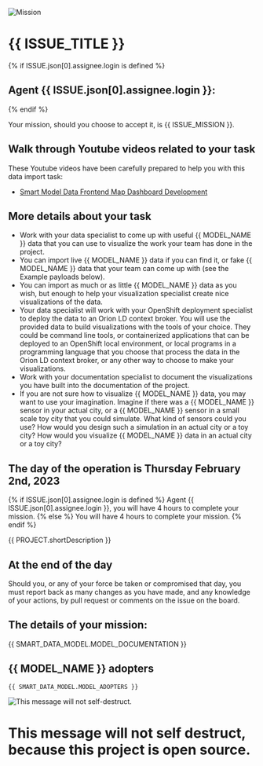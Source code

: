 
![Mission](https://computate.neocities.org/png/rh-impact-logo-black-text-white-background-long.png "Hackathon Task for {{ PROJECT.title }}")

# {{ ISSUE_TITLE }}

{% if ISSUE.json[0].assignee.login is defined %}
## Agent {{ ISSUE.json[0].assignee.login }}: 

{% endif %}

Your mission, should you choose to accept it, is {{ ISSUE_MISSION }}. 

## Walk through Youtube videos related to your task

These Youtube videos have been carefully prepared to help you with this data import task: 

- [Smart Model Data Frontend Map Dashboard Development](https://youtu.be/3TY4RWEEyYk)

## More details about your task

- Work with your data specialist to come up with useful {{ MODEL_NAME }} data that you can use to visualize the work your team has done in the project. 
- You can import live {{ MODEL_NAME }} data if you can find it, or fake {{ MODEL_NAME }} data that your team can come up with (see the Example payloads below). 
- You can import as much or as little {{ MODEL_NAME }} data as you wish, but enough to help your visualization specialist create nice visualizations of the data. 
- Your data specialist will work with your OpenShift deployment specialist to deploy the data to an Orion LD context broker. You will use the provided data to build visualizations with the tools of your choice. They could be command line tools, or containerized applications that can be deployed to an OpenShift local environment, or local programs in a programming language that you choose that process the data in the Orion LD context broker, or any other way to choose to make your visualizations. 
- Work with your documentation specialist to document the visualizations you have built into the documentation of the project. 
- If you are not sure how to visualize {{ MODEL_NAME }} data, you may want to use your imagination. Imagine if there was a {{ MODEL_NAME }} sensor in your actual city, or a {{ MODEL_NAME }} sensor in a small scale toy city that you could simulate. What kind of sensors could you use? How would you design such a simulation in an actual city or a toy city? How would you visualize {{ MODEL_NAME }} data in an actual city or a toy city? 

## The day of the operation is Thursday February 2nd, 2023

{% if ISSUE.json[0].assignee.login is defined %}
Agent {{ ISSUE.json[0].assignee.login }}, you will have 4 hours to complete your mission. 
{% else %}
You will have 4 hours to complete your mission. 
{% endif %}

{{ PROJECT.shortDescription }}

## At the end of the day

Should you, or any of your force be taken or compromised that day, you must report back as many changes as you have made, and any knowledge of your actions, by pull request or comments on the issue on the board. 

## The details of your mission: 

{{ SMART_DATA_MODEL.MODEL_DOCUMENTATION }}

## {{ MODEL_NAME }} adopters

```
{{ SMART_DATA_MODEL.MODEL_ADOPTERS }}
```

![This message will not self-destruct. ](https://computate.neocities.org/png/mission-impossible-message.png "This message will not self-destruct. ")

# This message will not self destruct, because this project is open source. 
